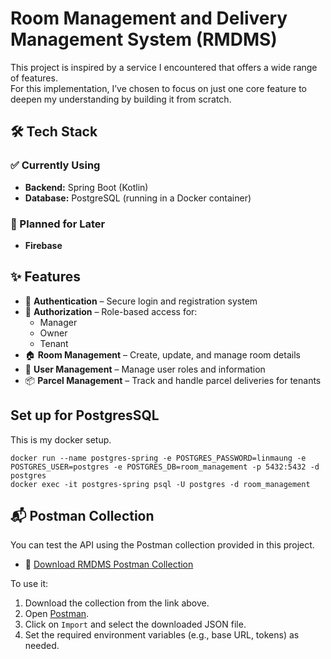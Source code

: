 # Room Management and Delivery Management System (RMDMS)

This project is inspired by a service I encountered that offers a wide range of features.  
For this implementation, I’ve chosen to focus on just one core feature to deepen my understanding by building it from scratch.

## 🛠 Tech Stack

### ✅ Currently Using
- **Backend:** Spring Boot (Kotlin)
- **Database:** PostgreSQL (running in a Docker container)

### 🚀 Planned for Later
- **Firebase**

## ✨ Features

- 🔐 **Authentication** – Secure login and registration system
- 🔑 **Authorization** – Role-based access for:
    - Manager
    - Owner
    - Tenant
- 🏠 **Room Management** – Create, update, and manage room details
- 👤 **User Management** – Manage user roles and information
- 📦 **Parcel Management** – Track and handle parcel deliveries for tenants

## Set up for PostgresSQL

This is my docker setup.
```
docker run --name postgres-spring -e POSTGRES_PASSWORD=linmaung -e POSTGRES_USER=postgres -e POSTGRES_DB=room_management -p 5432:5432 -d postgres
docker exec -it postgres-spring psql -U postgres -d room_management
```



## 📬 Postman Collection

You can test the API using the Postman collection provided in this project.

- 🔗 [Download RMDMS Postman Collection]()

To use it:
1. Download the collection from the link above.
2. Open [Postman](https://www.postman.com/).
3. Click on `Import` and select the downloaded JSON file.
4. Set the required environment variables (e.g., base URL, tokens) as needed.

